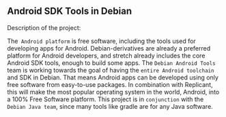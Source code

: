 Android SDK Tools in Debian
-----------

Description of the project: 

The` Android platform` is free software, including the tools used for developing apps for Android. 
Debian-derivatives are already a preferred platform for Android developers, and stretch already includes the core Android SDK tools, enough to build some apps. 
The `Debian Android Tools` team is working towards the goal of having the `entire Android toolchain` and SDK in Debian. 
That means Android apps can be developed using only free software from easy-to-use packages. In combination with Replicant, this will make the most popular operating system in the world, Android, into a 100% Free Software platform. This project is in `conjunction` with the `Debian Java team`, since many tools like gradle are for any Java software. 
